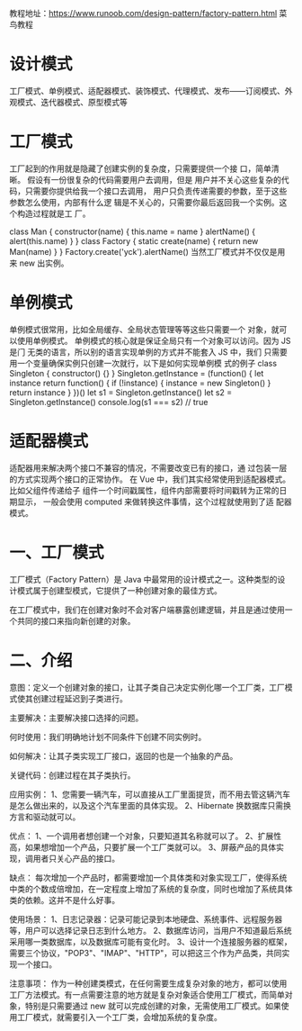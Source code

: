 教程地址：https://www.runoob.com/design-pattern/factory-pattern.html    菜鸟教程

# 设计模式
工厂模式、单例模式、适配器模式、装饰模式、代理模式、发布——订阅模式、外观模式、迭代器模式、原型模式等

# 工厂模式
工厂起到的作用就是隐藏了创建实例的复杂度，只需要提供一个接
口，简单清晰。
假设有一份很复杂的代码需要用户去调用，但是
用户并不关心这些复杂的代码，只需要你提供给我一个接口去调用，
用户只负责传递需要的参数，至于这些参数怎么使用，内部有什么逻
辑是不关心的，只需要你最后返回我一个实例。这个构造过程就是工
厂。

class Man {
  constructor(name) {
    this.name = name
  }
  alertName() {
    alert(this.name)
  }
}
class Factory {
  static create(name) {
    return new Man(name)
  }
}
Factory.create('yck').alertName()
当然工厂模式并不仅仅是用来 new 出实例。

# 单例模式
单例模式很常用，比如全局缓存、全局状态管理等等这些只需要一个
对象，就可以使用单例模式。
单例模式的核心就是保证全局只有一个对象可以访问。因为 JS 是⻔
无类的语言，所以别的语言实现单例的方式并不能套入 JS 中，我们
只需要用一个变量确保实例只创建一次就行，以下是如何实现单例模
式的例子
class Singleton {
  constructor() {}
}
Singleton.getInstance = (function() {
  let instance
  return function() {
    if (!instance) {
      instance = new Singleton()
    }
    return instance
  }
})()
let s1 = Singleton.getInstance()
let s2 = Singleton.getInstance()
console.log(s1 === s2) // true

# 适配器模式
适配器用来解决两个接口不兼容的情况，不需要改变已有的接口，通
过包装一层的方式实现两个接口的正常协作。
在 Vue 中，我们其实经常使用到适配器模式。比如父组件传递给子
组件一个时间戳属性，组件内部需要将时间戳转为正常的日期显示，
一般会使用 computed 来做转换这件事情，这个过程就使用到了适
配器模式。

# 一、工厂模式

工厂模式（Factory Pattern）是 Java 中最常用的设计模式之一。这种类型的设计模式属于创建型模式，它提供了一种创建对象的最佳方式。

在工厂模式中，我们在创建对象时不会对客户端暴露创建逻辑，并且是通过使用一个共同的接口来指向新创建的对象。

# 二、介绍
意图：定义一个创建对象的接口，让其子类自己决定实例化哪一个工厂类，工厂模式使其创建过程延迟到子类进行。

主要解决：主要解决接口选择的问题。

何时使用：我们明确地计划不同条件下创建不同实例时。

如何解决：让其子类实现工厂接口，返回的也是一个抽象的产品。

关键代码：创建过程在其子类执行。

应用实例： 
    1、您需要一辆汽车，可以直接从工厂里面提货，而不用去管这辆汽车是怎么做出来的，以及这个汽车里面的具体实现。 
    2、Hibernate 换数据库只需换方言和驱动就可以。

优点： 
    1、一个调用者想创建一个对象，只要知道其名称就可以了。 2、扩展性高，如果想增加一个产品，只要扩展一个工厂类就可以。 3、屏蔽产品的具体实现，调用者只关心产品的接口。

缺点：
    每次增加一个产品时，都需要增加一个具体类和对象实现工厂，使得系统中类的个数成倍增加，在一定程度上增加了系统的复杂度，同时也增加了系统具体类的依赖。这并不是什么好事。

使用场景： 
    1、日志记录器：记录可能记录到本地硬盘、系统事件、远程服务器等，用户可以选择记录日志到什么地方。 
    2、数据库访问，当用户不知道最后系统采用哪一类数据库，以及数据库可能有变化时。 3、设计一个连接服务器的框架，需要三个协议，"POP3"、"IMAP"、"HTTP"，可以把这三个作为产品类，共同实现一个接口。

注意事项：
    作为一种创建类模式，在任何需要生成复杂对象的地方，都可以使用工厂方法模式。有一点需要注意的地方就是复杂对象适合使用工厂模式，而简单对象，特别是只需要通过 new 就可以完成创建的对象，无需使用工厂模式。如果使用工厂模式，就需要引入一个工厂类，会增加系统的复杂度。